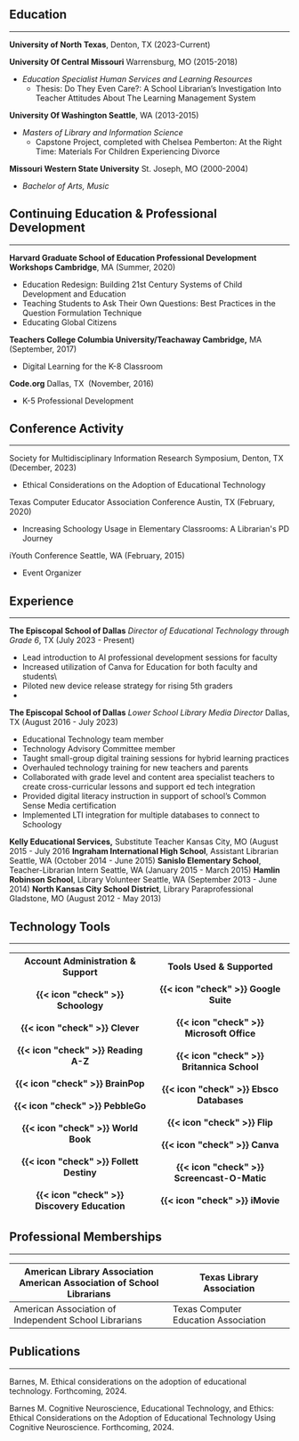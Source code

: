 ## Education
---
**University of North Texas**, Denton, TX (2023-Current)

**University Of Central Missouri** Warrensburg, MO (2015-2018) 
- *Education Specialist Human Services and Learning Resources*
	- Thesis: Do They Even Care?: A School Librarian’s Investigation Into Teacher Attitudes About The Learning Management System

**University Of Washington Seattle**, WA (2013-2015) 
- *Masters of Library and Information Science*
	- Capstone Project, completed with Chelsea Pemberton: At the Right Time: Materials For Children Experiencing Divorce

**Missouri Western State University** St. Joseph, MO (2000-2004)
- *Bachelor of Arts, Music*

## Continuing Education & Professional Development
---

**Harvard Graduate School of Education Professional Development Workshops Cambridge**, MA (Summer, 2020)
- Education Redesign: Building 21st Century Systems of Child Development and Education
- Teaching Students to Ask Their Own Questions: Best Practices in the Question Formulation Technique
- Educating Global Citizens

**Teachers College Columbia University/Teachaway Cambridge,** MA (September, 2017)
- Digital Learning for the K-8 Classroom
  
**Code.org** Dallas, TX  (November, 2016)
- K-5 Professional Development

## Conference Activity
---

Society for 
Multidisciplinary Information Research Symposium, Denton, TX (December, 2023)
* Ethical Considerations on the Adoption of Educational Technology

Texas Computer Educator Association Conference Austin, TX (February, 2020)
- Increasing Schoology Usage in Elementary Classrooms: A Librarian's PD Journey

iYouth Conference Seattle, WA (February, 2015)
- Event Organizer

## Experience
---

**The Episcopal School of Dallas** 
	*Director of Educational Technology through Grade 6*, TX (July 2023 - Present)
	
- Lead introduction to AI professional development sessions for faculty
- Increased utilization of Canva for Education for both faculty and students\
- Piloted new device release strategy for rising 5th graders
- 

**The Episcopal School of Dallas** 
	*Lower School Library Media Director* Dallas, TX (August 2016 - July 2023)
	
- Educational Technology team member
- Technology Advisory Committee member
- Taught small-group digital training sessions for hybrid learning practices
- Overhauled technology training for new teachers and parents
- Collaborated with grade level and content area specialist teachers to create cross-curricular lessons and support ed tech integration
- Provided digital literacy instruction in support of school’s Common Sense Media certification
- Implemented LTI integration for multiple databases to connect to Schoology

**Kelly Educational Services,** Substitute Teacher Kansas City, MO (August 2015 - July 2016
**Ingraham International High School**, Assistant Librarian Seattle, WA (October 2014 - June 2015)
**Sanislo Elementary School**, Teacher-Librarian Intern Seattle, WA (January 2015 - March 2015)
**Hamlin Robinson School**, Library Volunteer Seattle, WA (September 2013 - June 2014)
**North Kansas City School District**, Library Paraprofessional Gladstone, MO (August 2012 - May 2013)
## Technology Tools
---

| Account Administration & Support<br><br>{{< icon "check" >}} Schoology<br>    <br>{{< icon "check" >}} Clever<br>    <br>{{< icon "check" >}} Reading A-Z<br>    <br>{{< icon "check" >}} BrainPop<br>    <br>{{< icon "check" >}} PebbleGo<br>    <br>{{< icon "check" >}} World Book<br>    <br>{{< icon "check" >}} Follett Destiny<br><br>{{< icon "check" >}} Discovery Education | Tools Used & Supported<br><br>{{< icon "check" >}} Google Suite<br>    <br>{{< icon "check" >}} Microsoft Office<br>    <br>{{< icon "check" >}} Britannica School<br>    <br>{{< icon "check" >}} Ebsco Databases<br>    <br>{{< icon "check" >}} Flip<br>    <br>{{< icon "check" >}} Canva<br>    <br>{{< icon "check" >}} Screencast-O-Matic<br>    <br>{{< icon "check" >}}  iMovie |
| -------------------------------------------------------------------------------------------------------------------------------------------------------------------------------------------------------------------------------------------------------------------------------------------------------------------------------------------------------------------------------------- | ---------------------------------------------------------------------------------------------------------------------------------------------------------------------------------------------------------------------------------------------------------------------------------------------------------------------------------------------------------------------------------------- |
## Professional Memberships
---

| American Library Association<br>     American Association of School Librarians | Texas Library Association |
| ---- | ---- |
| American Association of Independent School Librarians | Texas Computer Education Association |

## Publications
---
Barnes, M. Ethical considerations on the adoption of educational technology. Forthcoming, 2024.

Barnes M. Cognitive Neuroscience, Educational Technology, and Ethics: Ethical Considerations on the Adoption of Educational Technology Using Cognitive Neuroscience. Forthcoming, 2024.